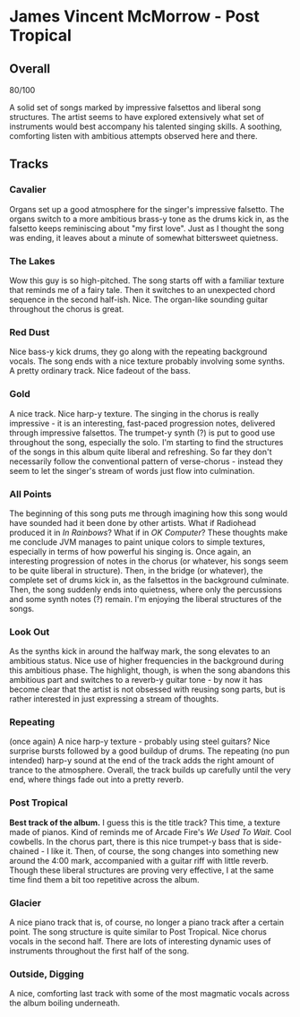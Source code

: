 # James Vincent McMorrow - Post Tropical

## Overall

80/100

A solid set of songs marked by impressive falsettos and liberal song structures.
The artist seems to have explored extensively what set of instruments would best
accompany his talented singing skills.
A soothing, comforting listen with ambitious attempts observed here and there.

## Tracks

### Cavalier

Organs set up a good atmosphere for the singer's impressive falsetto.
The organs switch to a more ambitious brass-y tone as the drums kick in, as the
falsetto keeps reminiscing about "my first love".
Just as I thought the song was ending, it leaves about a minute of somewhat
bittersweet quietness.

### The Lakes

Wow this guy is so high-pitched.
The song starts off with a familiar texture that reminds me of a fairy tale.
Then it switches to an unexpected chord sequence in the second half-ish.
Nice.
The organ-like sounding guitar throughout the chorus is great.

### Red Dust

Nice bass-y kick drums, they go along with the repeating background vocals.
The song ends with a nice texture probably involving some synths.
A pretty ordinary track.
Nice fadeout of the bass.

### Gold

A nice track.
Nice harp-y texture.
The singing in the chorus is really impressive - it is an interesting,
fast-paced progression notes, delivered through impressive falsettos.
The trumpet-y synth (?) is put to good use throughout the song, especially the
solo.
I'm starting to find the structures of the songs in this album quite liberal
and refreshing.
So far they don't necessarily follow the conventional pattern of verse-chorus -
instead they seem to let the singer's stream of words just flow into
culmination.

### All Points

The beginning of this song puts me through imagining how this song would have
sounded had it been done by other artists.
What if Radiohead produced it in *In Rainbows*?
What if in *OK Computer*?
These thoughts make me conclude JVM manages to paint unique colors to simple
textures, especially in terms of how powerful his singing is.
Once again, an interesting progression of notes in the chorus (or whatever, his
songs seem to be quite liberal in structure).
Then, in the bridge (or whatever), the complete set of drums kick in, as the
falsettos in the background culminate.
Then, the song suddenly ends into quietness, where only the percussions and some
synth notes (?) remain.
I'm enjoying the liberal structures of the songs.

### Look Out

As the synths kick in around the halfway mark, the song elevates to an ambitious
status.
Nice use of higher frequencies in the background during this ambitious phase.
The highlight, though, is when the song abandons this ambitious part and
switches to a reverb-y guitar tone - by now it has become clear that the artist
is not obsessed with reusing song parts, but is rather interested in just
expressing a stream of thoughts.

### Repeating

(once again) A nice harp-y texture - probably using steel guitars?
Nice surprise bursts followed by a good buildup of drums.
The repeating (no pun intended) harp-y sound at the end of the track adds the
right amount of trance to the atmosphere.
Overall, the track builds up carefully until the very end, where things fade out
into a pretty reverb.

### Post Tropical

**Best track of the album.**
I guess this is the title track?
This time, a texture made of pianos.
Kind of reminds me of Arcade Fire's *We Used To Wait*.
Cool cowbells.
In the chorus part, there is this nice trumpet-y bass that is side-chained - I
like it.
Then, of course, the song changes into something new around the 4:00 mark,
accompanied with a guitar riff with little reverb.
Though these liberal structures are proving very effective, I at the same time
find them a bit too repetitive across the album.

### Glacier

A nice piano track that is, of course, no longer a piano track after a certain
point.
The song structure is quite similar to Post Tropical.
Nice chorus vocals in the second half.
There are lots of interesting dynamic uses of instruments throughout the first
half of the song.

### Outside, Digging

A nice, comforting last track with some of the most magmatic vocals across the
album boiling underneath.

